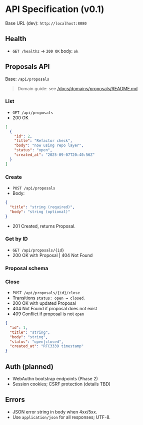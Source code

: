 # API Specification (v0.1)

Base URL (dev): `http://localhost:8080`

## Health
- `GET /healthz` → `200 OK` body: `ok`

## Proposals API
Base: `/api/proposals`

> Domain guide: see [/docs/domains/proposals/README.md](./domains/proposals/README.md)

### List
- `GET /api/proposals`
- 200 OK
```json
[
  {
    "id": 2,
    "title": "Refactor check",
    "body": "now using repo layer",
    "status": "open",
    "created_at": "2025-09-07T20:40:56Z"
  }
]
```

### Create

* `POST /api/proposals`
* Body:

```json
{
  "title": "string (required)",
  "body": "string (optional)"
}
```

* 201 Created, returns Proposal.

### Get by ID

* `GET /api/proposals/{id}`
* 200 OK with Proposal | 404 Not Found

### Proposal schema
### Close
- `POST /api/proposals/{id}/close`
- Transitions `status: open → closed`.
- 200 OK with updated Proposal
- 404 Not Found if proposal does not exist
- 409 Conflict if proposal is not `open`

```json
{
  "id": 1,
  "title": "string",
  "body": "string",
  "status": "open|closed",
  "created_at": "RFC3339 timestamp"
}
```

## Auth (planned)

* WebAuthn bootstrap endpoints (Phase 2)
* Session cookies; CSRF protection (details TBD)

## Errors

* JSON error string in body when 4xx/5xx.
* Use `application/json` for all responses; UTF-8.
